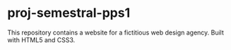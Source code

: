 # proj-semestral-pps1
This repository contains a website for a fictitious web design agency. Built with HTML5 and CSS3.
